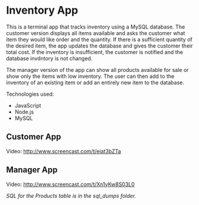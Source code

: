 # Inventory App

This is a terminal app that tracks inventory using a MySQL database. The customer version displays all items available and asks the customer what item they would like order and the quantity. If there is a sufficient quantity of the desired item, the app updates the database and gives the customer their total cost. If the inventory is insufficient, the customer is notified and the database invdntory is not changed.

The manager version of the app can show all products available for sale or show only the items with low inventory. The user can then add to the inventory of an existing item or add an entirely new item to the database.

Technologies used:

* JavaScript
* Node.js
* MySQL

## Customer App

Video: http://www.screencast.com/t/eiat3bZTa


## Manager App

Video: http://www.screencast.com/t/Xn1yKw8S03L0


*SQL for the Products table is in the sql_dumps folder.*